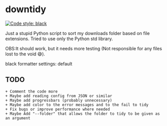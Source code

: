 # downtidy

[![Code style: black](https://img.shields.io/badge/code%20style-black-000000.svg)](https://github.com/psf/black)

Just a stupid Python script to sort my downloads folder based on file extensions.
Tried to use only the Python std library.

OBS:It should work, but it needs more testing (Not responsible for any files lost to the void 😅).

black formatter settings: default

## TODO

    + Comment the code more
    + Maybe add reading config from JSON or similar
    + Maybe add progressbars (probably unnecessary)
    + Maybe add color to the error messages and to the fail to tidy 
    + Fix bugs or improve performance where needed
    + Maybe Add "--folder" that allows the folder to tidy to be given as an argument
